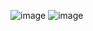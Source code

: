 ![image](https://github.com/abdessamadpas/sendatrack/assets/53188247/2bac5ded-4f35-4485-8424-77205c61cda6)
![image](https://github.com/abdessamadpas/sendatrack/assets/53188247/944659a3-f1e6-480f-9648-7d794453e465)
